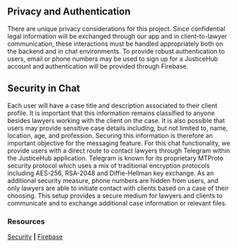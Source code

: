 ## Privacy and Authentication

There are unique privacy considerations for this project. Since confidential legal information will be exchanged through our app and in client-to-lawyer communication, these interactions must be handled appropriately both on the backend and in chat environments. To provide robust authentication to users, email or phone numbers may be used to sign up for a JusticeHub account and authentication will be provided through Firebase.

## Security in Chat

Each user will have a case title and description associated to their client profile. It is important that this information remains classified to anyone besides lawyers working with the client on the case. It is also possible that users may provide sensitive case details including, but not limited to, name, location, age, and profession. Securing this information is therefore an important objective for the messaging feature. For this chat functionality, we provide users with a direct route to contact lawyers through Telegram within the JusticeHub application. Telegram is known for its proprietary MTProto security protocol which uses a mix of traditional encryption protocols including AES-256, RSA-2048 and Diffie-Hellman key exchange. As an additional security measure, phone numbers are hidden from users, and only lawyers are able to initiate contact with clients based on a case of their choosing. This setup provides a secure medium for lawyers and clients to communicate and to exchange additional case information or relevant files.  

### Resources

[Security](https://telegram.org/faq#q-how-secure-is-telegram) **|**
[Firebase](https://firebase.google.com/docs/auth/)
